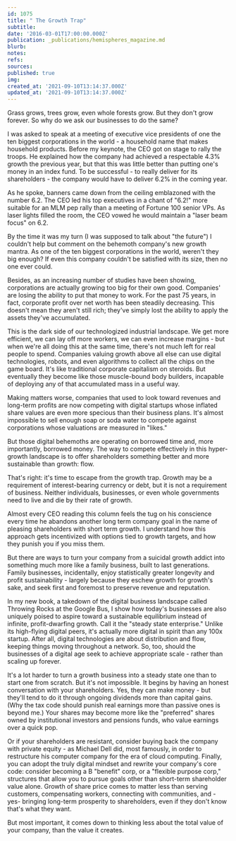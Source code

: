 ```yaml
---
id: 1075
title: " The Growth Trap"
subtitle: 
date: '2016-03-01T17:00:00.000Z'
publication: _publications/hemispheres_magazine.md
blurb: 
notes: 
refs: 
sources: 
published: true
img: 
created_at: '2021-09-10T13:14:37.000Z'
updated_at: '2021-09-10T13:14:37.000Z'
---
```

Grass grows, trees grow, even whole forests grow. But they don't grow forever. So why do we ask our businesses to do the same? 

I was asked to speak at a meeting of executive vice presidents of one the ten biggest corporations in the world - a household name that makes household products. Before my keynote, the CEO got on stage to rally the troops.  He explained how the company had achieved a respectable 4.3% growth the previous year, but that this was little better than putting one's money in an index fund. To be successful - to really deliver for its shareholders - the company would have to deliver 6.2% in the coming year. 

As he spoke, banners came down from the ceiling emblazoned with the number 6.2. The CEO led his top executives in a chant of "6.2!" more suitable for an MLM pep rally than a meeting of Fortune 100 senior VPs. As laser lights filled the room, the CEO vowed he would maintain a "laser beam focus" on 6.2. 

By the time it was my turn (I was supposed to talk about "the future") I couldn't help but comment on the behemoth company's new growth mantra. As one of the ten biggest corporations in the world, weren't they big enough? If even this company couldn't be satisfied with its size, then no one ever could. 

 Besides, as an increasing number of studies have been showing, corporations are actually growing too big for their own good. Companies' are losing the ability to put that money to work. For the past 75 years, in fact, corporate profit over net worth has been steadily decreasing. This doesn't mean they aren't still rich; they've simply lost the ability to apply the assets they've accumulated. 

This is the dark side of our technologized industrial landscape. We get more efficient, we can lay off more workers, we can even increase margins - but when we're all doing this at the same time, there's not much left for real people to spend. Companies valuing growth above all else can use digital technologies, robots, and even algorithms to collect all the chips on the game board. It's like traditional corporate capitalism on steroids. But eventually they become like those muscle-bound body builders, incapable of deploying any of that accumulated mass in a useful way. 

Making matters worse, companies that used to look toward revenues and long-term profits are now competing with digital startups whose inflated share values are even more specious than their business plans. It's almost impossible to sell enough soap or soda water to compete against corporations whose valuations are measured in "likes." 

But those digital behemoths are operating on borrowed time and, more importantly, borrowed money. The way to compete effectively in this hyper-growth landscape is to offer shareholders something better and more sustainable than growth: flow. 

That's right: it's time to escape from the growth trap. Growth may be a requirement of interest-bearing currency or debt, but it is not a requirement of business. Neither individuals, businesses, or even whole governments need to live and die by their rate of growth. 

Almost every CEO reading this column feels the tug on his conscience every time he abandons another long term company goal in the name of pleasing shareholders with short term growth. I understand how this approach gets incentivized with options tied to growth targets, and how they punish you if you miss them. 

But there are ways to turn your company from a suicidal growth addict into something much more like a family business, built to last generations. Family businesses, incidentally, enjoy statistically greater longevity and profit sustainability - largely because they eschew growth for growth's sake, and seek first and foremost to preserve revenue and reputation.

In my new book, a takedown of the digital business landscape called Throwing Rocks at the Google Bus, I show how today's businesses are also uniquely poised to aspire toward a sustainable equilibrium instead of infinite, profit-dwarfing growth. Call it the "steady state enterprise." Unlike its high-flying digital peers, it's actually more digital in spirit than any 100x startup. After all, digital technologies are about distribution and flow, keeping things moving throughout a network. So, too, should the businesses of a digital age seek to achieve appropriate scale - rather than scaling up forever. 

It's a lot harder to turn a growth business into a steady state one than to start one from scratch. But it's not impossible. It begins by having an honest conversation with your shareholders. Yes, they can make money - but they'll tend to do it through ongoing dividends more than capital gains. (Why the tax code should punish real earnings more than passive ones is beyond me.) Your shares may become more like the "preferred" shares owned by institutional investors and pensions funds, who value earnings over a quick pop. 

Or if your shareholders are resistant, consider buying back the company with private equity - as Michael Dell did, most famously, in order to restructure his computer company for the era of cloud computing. Finally, you can adopt the truly digital mindset and rewrite your company's core code: consider becoming a B "benefit" corp, or a "flexible purpose corp," structures that allow you to pursue goals other than short-term shareholder value alone. Growth of share price comes to matter less than serving customers, compensating workers, connecting with communities, and - yes- bringing long-term prosperity to shareholders, even if they don't know that's what they want. 

But most important, it comes down to thinking less about the total value of your company, than the value it creates. 
